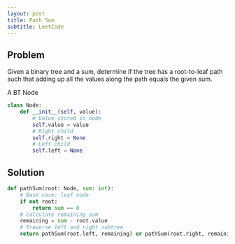```yaml
---
layout: post
title: Path Sum
subtitle: LeetCode
---
```


## Problem
Given a binary tree and a sum, determine if the tree has a root-to-leaf path such that adding up all the values along the path equals the given sum.

A BT Node
```python
class Node:
    def __init__(self, value):
        # Value stored in node
        self.value = value
        # Right child
        self.right = None
        # Left child
        self.left = None
```

## Solution

```python
def pathSum(root: Node, sum: int):
    # Base case: leaf node
    if not root:
        return sum == 0
    # Calculate remaining sum
    remaining = sum - root.value
    # Traverse left and right subtree
    return pathSum(root.left, remaining) or pathSum(root.right, remaining)
```
